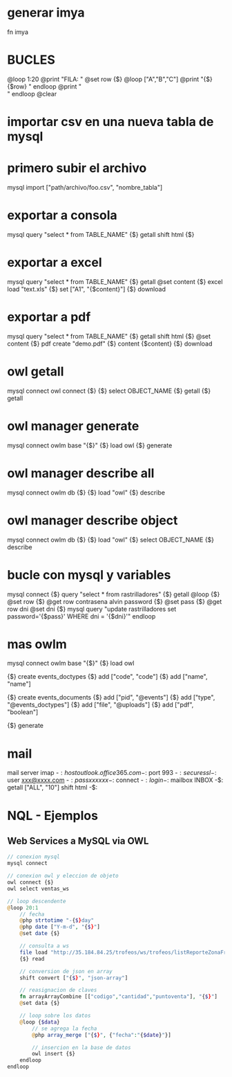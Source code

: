# generar imya
fn imya

# BUCLES
@loop 1:20
	@print "FILA: "
	@set row {$}
	@loop ["A","B","C"]
		@print "{$}{$row} "
	endloop
	@print "<br>"
endloop
@clear

# importar csv en una nueva tabla de mysql
# primero subir el archivo
mysql import ["path/archivo/foo.csv", "nombre_tabla"]

# exportar a consola
mysql query "select * from TABLE_NAME"
{$} getall
shift html {$}


# exportar a excel
mysql query "select * from TABLE_NAME"
{$} getall
@set content {$}
excel load "text.xls"
{$} set ["A1", "{$content}"]
{$} download


# exportar a pdf
mysql query "select * from TABLE_NAME"
{$} getall
shift html {$}
@set content {$}
pdf create "demo.pdf"
{$} content {$content}
{$} download


# owl getall
mysql connect
owl connect {$}
{$} select OBJECT_NAME
{$} getall
{$} getall


# owl manager generate
mysql connect
owlm base "{$}"
{$} load owl
{$} generate


# owl manager describe all
mysql connect
owlm db {$}
{$} load "owl"
{$} describe


# owl manager describe object
mysql connect
owlm db {$}
{$} load "owl"
{$} select OBJECT_NAME
{$} describe


# bucle con mysql y variables
mysql connect
{$} query "select * from rastrilladores"
{$} getall
@loop {$}
	@set row {$}
	@get row contrasena
	alvin password {$}
	@set pass {$}
	@get row dni
	@set dni {$}
	mysql query "update rastrilladores set password='{$pass}' WHERE dni = '{$dni}'"
endloop

# mas owlm
mysql connect
owlm base "{$}"
{$} load owl

{$} create events_doctypes
{$} add ["code", "code"]
{$} add ["name", "name"]

{$} create events_documents
{$} add ["pid", "@events"]
{$} add ["type", "@events_doctypes"]
{$} add ["file", "@uploads"]
{$} add ["pdf", "boolean"]

{$} generate



# mail
mail server imap
-$: host outlook.office365.com
-$: port 993
-$: secure ssl
-$: user xxx@xxxx.com
-$: pass xxxxxx
-$: connect
-$: login
-$: mailbox INBOX
-$: getall ["ALL", "10"]
shift html -$:



# NQL - Ejemplos

## Web Services a MySQL via OWL
``` php
// conexion mysql
mysql connect

// conexion owl y eleccion de objeto
owl connect {$}
owl select ventas_ws

// loop descendente
@loop 20:1
	// fecha
	@php strtotime "-{$}day"
	@php date ["Y-m-d", "{$}"]
	@set date {$}

	// consulta a ws
	file load "http://35.184.84.25/trofeos/ws/trofeos/listReporteZonaFrancaDataBetweenFechas?fechaDesde={$date}&fechaHasta={$date}"
	{$} read

	// conversion de json en array
	shift convert ["{$}", "json-array"]

	// reasignacion de claves
	fn arrayArrayCombine [["codigo","cantidad","puntoventa"], "{$}"]
	@set data {$}

	// loop sobre los datos
	@loop {$data}
		// se agrega la fecha
		@php array_merge ["{$}", {"fecha":"{$date}"}]

		// insercion en la base de datos
		owl insert {$}
	endloop
endloop
```
